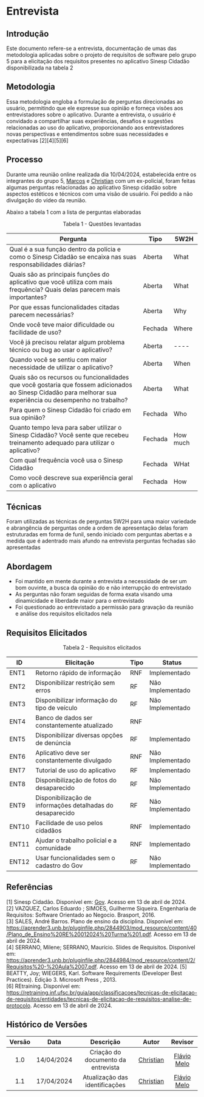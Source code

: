 # Entrevista

## Introdução
Este documento refere-se a entrevista, documentação de umas das metodologia aplicadas sobre o projeto de requisitos de software pelo grupo 5 para a elicitação dos requisitos presentes no aplicativo Sinesp Cidadão disponibilizada na tabela 2

## Metodologia
Essa metodologia engloba a formulação de perguntas direcionadas ao usuário, permitindo que ele expresse sua opinião e forneça visões aos entrevistadores sobre o aplicativo. Durante a entrevista, o usuário é convidado a compartilhar suas experiências, desafios e sugestões relacionadas ao uso do aplicativo,
proporcionando aos entrevistadores novas perspectivas e entendimentos sobre suas necessidades e expectativas  [2][4][5][6]

## Processo
Durante uma reunião online realizada dia 10/04/2024, estabelecida entre os integrantes do grupo 5, [Marcos](https://github.com/Bittarx) e [Christian](https://github.com/crstyhs) com um ex-policial, foram
feitas algumas perguntas relacionadas ao aplicativo Sinesp cidadão sobre aspectos estéticos e técnicos com uma visão de usuário. Foi pedido a não divulgação do vídeo da reunião.

Abaixo a tabela 1 com a lista de perguntas elaboradas

<center>

Tabela 1 - Questões levantadas

| Pergunta|  Tipo | 5W2H  | 
| ---- | ---- |---- | 
| Qual é a sua função dentro da polícia e como o Sinesp Cidadão se encaixa nas suas responsabilidades diárias? |   Aberta|What |
| Quais são as principais funções do aplicativo que você utiliza com mais frequência? Quais delas parecem mais importantes? |  Aberta| What |
|Por que essas funcionalidades citadas parecem necessárias? |  Aberta| Why |
| Onde você teve maior dificuldade ou facilidade de uso? |   Fechada|Where | 
| Você já precisou relatar algum problema técnico ou bug ao usar o aplicativo? |  Aberta| ---- |
| Quando você se sentiu com maior necessidade de utilizar o aplicativo? |  Aberta|When |
| Quais são os recursos ou funcionalidades que você gostaria que fossem adicionados ao Sinesp Cidadão para melhorar sua experiência ou desempenho no trabalho? |  Aberta| What|
| Para quem o Sinesp Cidadão foi criado em sua opinião? | Fechada| Who |
| Quanto tempo leva para saber utilizar o Sinesp Cidadão? Você sente que recebeu treinamento adequado para utilizar o aplicativo? |    Fechada| How much|
| Com qual frequência você usa o Sinesp Cidadão | Fechada| WHat |
| Como você descreve sua experiência geral com o aplicativo|Fechada |How |

</center>

##  Técnicas
Foram utilizadas as técnicas de perguntas 5W2H para uma maior variedade e abrangência de perguntas onde a ordem de apresentação delas foram estruturadas em forma de funil, sendo iniciado com perguntas
 abertas e a medida que é adentrado mais afundo na entrevista perguntas fechadas são apresentadas
## Abordagem
- Foi mantido em mente durante a entrevista a necessidade de ser um bom ouvinte, a busca da opinião do e não interrupção do entrevistado
- As perguntas não foram seguidas de forma exata visando uma dinamicidade e liberdade maior para o entrevistado 
- Foi questionado ao entrevistado a permissão para gravação da reunião e análise dos requisitos elicitados nela

## Requisitos Elicitados

<center>

Tabela 2 - Requisitos elicitados

| ID | Elicitação | Tipo | Status |
| ---- | ---- |---- |---- |
| ENT1 | Retorno rápido de informação | RNF| Implementado|
| ENT2 | Disponibilizar restrição sem erros | RF| Não Implementado|
| ENT3 | Disponibilizar informação do tipo de veículo | RF| Não Implementado|
| ENT4 | Banco de dados ser constantemente atualizado | RNF| 
| ENT5 | Disponibilizar diversas opções de denúncia | RF| Implementado|
| ENT6 | Aplicativo deve ser constantemente divulgado | RNF| Não Implementado|
| ENT7 | Tutorial de uso do aplicativo | RF| Implementado|
| ENT8 | Disponibilização de fotos do desaparecido | RF| Não Implementado|
| ENT9 | Disponibilização de informações detalhadas do desaparecido | RF| Não Implementado|
| ENT10 | Facilidade de uso pelos cidadãos | RNF| Implementado|
| ENT11 | Ajudar o trabalho policial e a comunidade | RNF| Implementado|
| ENT12 | Usar funcionalidades sem o cadastro do Gov | RF| Não Implementado|

</center>


## Referências
[1] Sinesp Cidadão. Disponível em: [Gov](https://www.gov.br/pt-br/apps/sinesp-cidadao). Acesso em 13 de abril de 2024.</br>
[2] VAZQUEZ, Carlos Eduardo ; SIMOES, Guilherme Siqueira. Engenharia de Requisitos: Software Orientado ao Negocio. Brasport, 2016.</br>
[3] SALES, André Barros. Plano de ensino da disciplina. Disponível em: <https://aprender3.unb.br/pluginfile.php/2844903/mod_resource/content/40/Plano_de_Ensino%20RE%20012024%20Turma%201.pdf>. Acesso em 13 de abril de 2024.</br>
[4] SERRANO, Milene; SERRANO, Maurício. Slides de Requisitos. Disponível em: <https://aprender3.unb.br/pluginfile.php/2844984/mod_resource/content/2/Requisitos%20-%20Aula%2007.pdf>. Acesso em 13 de abril de 2024.
[5] BEATTY, Joy; WIEGERS, Karl. Software Requirements (Developer Best Practices). Edição 3. Microsoft Press , 2013.</br>
[6] REtraining. Disponível em: <https://retraining.inf.ufsc.br/guia/app/classificacoes/tecnicas-de-elicitacao-de-requisitos/entidades/tecnicas-de-elicitacao-de-requisitos-analise-de-protocolo>. Acesso em 13 de abril de 2024.
## Histórico de Versões
| Versão | Data | Descrição | Autor | Revisor |
| :----: | :--: | :-------: | :---: | :-----: |
| 1.0 | 14/04/2024 | Criação do documento da entrevista | [Christian](https://github.com/crstyhs)| [Flávio Melo](https://github.com/flavioovatsug) |
| 1.1 | 17/04/2024 | Atualização das identificações | [Christian](https://github.com/crstyhs)| [Flávio Melo](https://github.com/flavioovatsug) |

